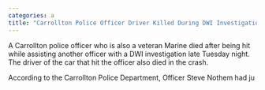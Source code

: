 ```yaml
---
categories: a
title: "Carrollton Police Officer Driver Killed During DWI Investigation"
---
```


A Carrollton police officer who is also a veteran Marine died after being hit while assisting another officer with a DWI investigation late Tuesday night. The driver of the car that hit the officer also died in the crash.



According to the Carrollton Police Department, Officer Steve Nothem had ju